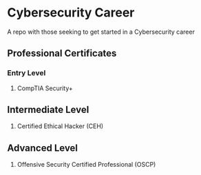 # Cybersecurity Career
A repo with those seeking to get started in a Cybersecurity career


## Professional Certificates
### Entry Level
1. CompTIA Security+


## Intermediate Level 
1. Certified Ethical Hacker (CEH)

## Advanced Level
1. Offensive Security Certified Professional (OSCP) 
